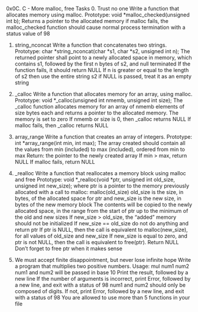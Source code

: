 0x0C. C - More malloc, free
Tasks
0. Trust no one
 Write a function that allocates memory using malloc.
  Prototype: void *malloc_checked(unsigned int b);
  Returns a pointer to the allocated memory
  if malloc fails, the malloc_checked function should cause normal process termination with a status value of 98

1. string_nconcat
 Write a function that concatenates two strings.
  Prototype: char *string_nconcat(char *s1, char *s2, unsigned int n);
  The returned pointer shall point to a newly allocated space in memory, which contains s1, followed by the first n bytes of s2, and null terminated
  If the function fails, it should return NULL
  If n is greater or equal to the length of s2 then use the entire string s2
  if NULL is passed, treat it as an empty string

2. _calloc
 Write a function that allocates memory for an array, using malloc.
  Prototype: void *_calloc(unsigned int nmemb, unsigned int size);
  The _calloc function allocates memory for an array of nmemb elements of size bytes each and returns a pointer to the allocated memory.
  The memory is set to zero
  If nmemb or size is 0, then _calloc returns NULL
  If malloc fails, then _calloc returns NULL

3. array_range
 Write a function that creates an array of integers.
  Prototype: int *array_range(int min, int max);
  The array created should contain all the values from min (included) to max (included), ordered from min to max
  Return: the pointer to the newly created array
  If min > max, return NULL
  If malloc fails, return NULL

4. _realloc
 Write a function that reallocates a memory block using malloc and free
  Prototype: void *_realloc(void *ptr, unsigned int old_size, unsigned int new_size);
  where ptr is a pointer to the memory previously allocated with a call to malloc: malloc(old_size)
  old_size is the size, in bytes, of the allocated space for ptr
  and new_size is the new size, in bytes of the new memory block
  The contents will be copied to the newly allocated space, in the range from the start of ptr up to the minimum of the old and new sizes
  If new_size > old_size, the “added” memory should not be initialized
  If new_size == old_size do not do anything and return ptr
  If ptr is NULL, then the call is equivalent to malloc(new_size), for all values of old_size and new_size
  If new_size is equal to zero, and ptr is not NULL, then the call is equivalent to free(ptr). Return NULL
  Don’t forget to free ptr when it makes sense

5. We must accept finite disappointment, but never lose infinite hope
 Write a program that multiplies two positive numbers.
  Usage: mul num1 num2
  num1 and num2 will be passed in base 10
  Print the result, followed by a new line
  If the number of arguments is incorrect, print Error, followed by a new line, and exit with a status of 98
  num1 and num2 should only be composed of digits. If not, print Error, followed by a new line, and exit with a status of 98
  You are allowed to use more than 5 functions in your file

